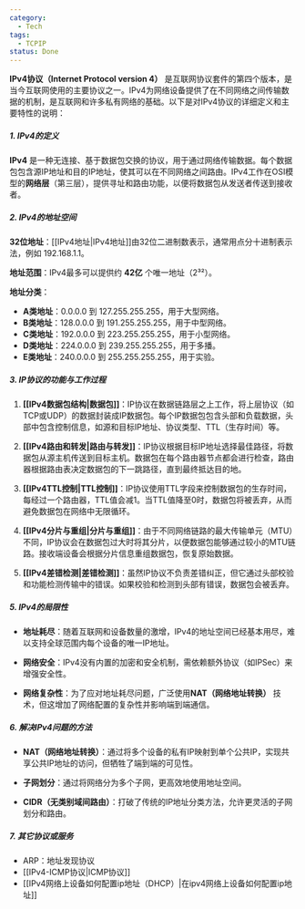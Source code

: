 ```yaml
---
category:
  - Tech
tags:
  - TCPIP
status: Done
---
```


**IPv4协议（Internet Protocol version 4）** 是互联网协议套件的第四个版本，是当今互联网使用的主要协议之一。IPv4为网络设备提供了在不同网络之间传输数据的机制，是互联网和许多私有网络的基础。以下是对IPv4协议的详细定义和主要特性的说明：

##### 1. IPv4的定义

**IPv4** 是一种无连接、基于数据包交换的协议，用于通过网络传输数据。每个数据包包含源IP地址和目的IP地址，使其可以在不同网络之间路由。IPv4工作在OSI模型的**网络层**（第三层），提供寻址和路由功能，以便将数据包从发送者传送到接收者。

##### 2. IPv4的地址空间

**32位地址**：[[IPv4地址|IPv4地址]]由32位二进制数表示，通常用点分十进制表示法，例如 192.168.1.1。

**地址范围**：IPv4最多可以提供约 **42亿** 个唯一地址（2³²）。

**地址分类**：

- **A类地址**：0.0.0.0 到 127.255.255.255，用于大型网络。
- **B类地址**：128.0.0.0 到 191.255.255.255，用于中型网络。
- **C类地址**：192.0.0.0 到 223.255.255.255，用于小型网络。
- **D类地址**：224.0.0.0 到 239.255.255.255，用于多播。
- **E类地址**：240.0.0.0 到 255.255.255.255，用于实验。

##### 3. IP协议的功能与工作过程

1. **[[IPv4数据包结构|数据包]]**：IP协议在数据链路层之上工作，将上层协议（如TCP或UDP）的数据封装成IP数据包。每个IP数据包包含头部和负载数据，头部中包含控制信息，如源和目标IP地址、协议类型、TTL（生存时间）等。

2. **[[IPv4路由和转发|路由与转发]]**：IP协议根据目标IP地址选择最佳路径，将数据包从源主机传送到目标主机。数据包在每个路由器节点都会进行检查，路由器根据路由表决定数据包的下一跳路径，直到最终抵达目的地。

3. **[[IPv4TTL控制|TTL控制]]**：IP协议使用TTL字段来控制数据包的生存时间，每经过一个路由器，TTL值会减1。当TTL值降至0时，数据包将被丢弃，从而避免数据包在网络中无限循环。

4. **[[IPv4分片与重组|分片与重组]]**：由于不同网络链路的最大传输单元（MTU）不同，IP协议会在数据包过大时将其分片，以便数据包能够通过较小的MTU链路。接收端设备会根据分片信息重组数据包，恢复原始数据。

5. **[[IPv4差错检测|差错检测]]**：虽然IP协议不负责差错纠正，但它通过头部校验和功能检测传输中的错误。如果校验和检测到头部有错误，数据包会被丢弃。

##### 5. IPv4的局限性

- **地址耗尽**：随着互联网和设备数量的激增，IPv4的地址空间已经基本用尽，难以支持全球范围内每个设备的唯一IP地址。

- **网络安全**：IPv4没有内置的加密和安全机制，需依赖额外协议（如IPSec）来增强安全性。

- **网络复杂性**：为了应对地址耗尽问题，广泛使用**NAT（网络地址转换）** 技术，但这增加了网络配置的复杂性并影响端到端通信。

##### 6. 解决IPv4问题的方法

- **NAT（网络地址转换）**：通过将多个设备的私有IP映射到单个公共IP，实现共享公共IP地址的访问，但牺牲了端到端的可见性。

- **子网划分**：通过将网络分为多个子网，更高效地使用地址空间。

- **CIDR（无类别域间路由）**：打破了传统的IP地址分类方法，允许更灵活的子网划分和路由。

##### 7. 其它协议或服务
- ARP：地址发现协议
- [[IPv4-ICMP协议|ICMP协议]]
- [[IPv4网络上设备如何配置ip地址（DHCP）|在ipv4网络上设备如何配置ip地址]]